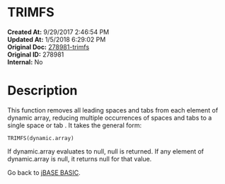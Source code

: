 # TRIMFS

**Created At:** 9/29/2017 2:46:54 PM  
**Updated At:** 1/5/2018 6:29:02 PM  
**Original Doc:** [278981-trimfs](https://docs.jbase.com/36868-jbase-basic/278981-trimfs)  
**Original ID:** 278981  
**Internal:** No  


# Description

This function removes all leading spaces and tabs from each element of dynamic array, reducing multiple occurrences of spaces and tabs to a single space or tab . It takes the general form:

```
TRIMFS(dynamic.array)
```

If dynamic.array evaluates to null, null is returned. If any element of dynamic.array is null, it returns null for that value.



Go back to [jBASE BASIC](./../jbase-basic-programmers-reference-guide).

